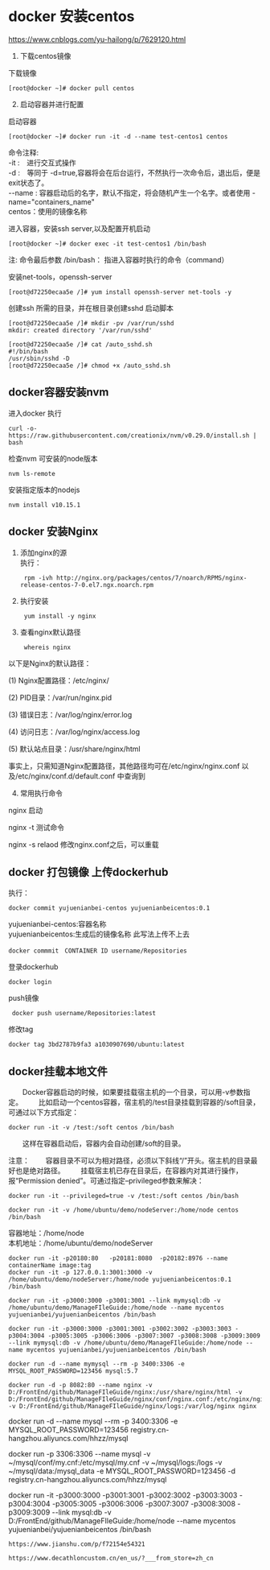 # docker 安装centos
https://www.cnblogs.com/yu-hailong/p/7629120.html

1. 下载centos镜像

下载镜像

    [root@docker ~]# docker pull centos

2. 启动容器并进行配置

启动容器

    [root@docker ~]# docker run -it -d --name test-centos1 centos

命令注释:  
-it :　进行交互式操作  
-d :　等同于 -d=true,容器将会在后台运行，不然执行一次命令后，退出后，便是exit状态了。  
--name : 容器启动后的名字，默认不指定，将会随机产生一个名字。或者使用 -name="containers_name"  
centos：使用的镜像名称  

进入容器，安装ssh server,以及配置开机启动

    [root@docker ~]# docker exec -it test-centos1 /bin/bash

注: 命令最后参数 /bin/bash： 指进入容器时执行的命令（command）

安装net-tools，openssh-server

    [root@d72250ecaa5e /]# yum install openssh-server net-tools -y

创建ssh 所需的目录，并在根目录创建sshd 启动脚本

    [root@d72250ecaa5e /]# mkdir -pv /var/run/sshd
    mkdir: created directory '/var/run/sshd'

    [root@d72250ecaa5e /]# cat /auto_sshd.sh 
    #!/bin/bash
    /usr/sbin/sshd -D
    [root@d72250ecaa5e /]# chmod +x /auto_sshd.sh 

## docker容器安装nvm
进入docker 执行

    curl -o- https://raw.githubusercontent.com/creationix/nvm/v0.29.0/install.sh | bash

检查nvm 可安装的node版本　
    
    nvm ls-remote

安装指定版本的nodejs

    nvm install v10.15.1

## docker 安装Nginx

1. 添加nginx的源  
执行：

        rpm -ivh http://nginx.org/packages/centos/7/noarch/RPMS/nginx-release-centos-7-0.el7.ngx.noarch.rpm


2. 执行安装

        yum install -y nginx

3. 查看nginx默认路径

        whereis nginx

以下是Nginx的默认路径：

(1) Nginx配置路径：/etc/nginx/

(2) PID目录：/var/run/nginx.pid

(3) 错误日志：/var/log/nginx/error.log

(4) 访问日志：/var/log/nginx/access.log

(5) 默认站点目录：/usr/share/nginx/html

事实上，只需知道Nginx配置路径，其他路径均可在/etc/nginx/nginx.conf 以及/etc/nginx/conf.d/default.conf 中查询到


4. 常用执行命令

nginx   启动

nginx -t  测试命令

nginx -s relaod 修改nginx.conf之后，可以重载


## docker 打包镜像 上传dockerhub
执行：

    docker commit yujuenianbei-centos yujuenianbeicentos:0.1

yujuenianbei-centos:容器名称  
yujuenianbeicentos:生成后的镜像名称
此写法上传不上去

    docker commmit　CONTAINER ID username/Repositories

登录dockerhub

    docker login

push镜像

     docker push username/Repositories:latest 

修改tag

    docker tag 3bd2787b9fa3 a1030907690/ubuntu:latest





## docker挂载本地文件

　　Docker容器启动的时候，如果要挂载宿主机的一个目录，可以用-v参数指定。 
　　比如启动一个centos容器，宿主机的/test目录挂载到容器的/soft目录，可通过以下方式指定：

    docker run -it -v /test:/soft centos /bin/bash 

　　这样在容器启动后，容器内会自动创建/soft的目录。

注意： 
　　容器目录不可以为相对路径，必须以下斜线“/”开头。宿主机的目录最好也是绝对路径。 
　　挂载宿主机已存在目录后，在容器内对其进行操作，报“Permission denied”。可通过指定–privileged参数来解决：

    docker run -it --privileged=true -v /test:/soft centos /bin/bash

    docker run -it -v /home/ubuntu/demo/nodeServer:/home/node centos /bin/bash

容器地址：/home/node  
本机地址：/home/ubuntu/demo/nodeServer

    
    docker run -it -p20180:80   -p20181:8080  -p20182:8976 --name containerName image:tag
    docker run -it -p 127.0.0.1:3001:3000 -v /home/ubuntu/demo/nodeServer:/home/node yujuenianbeicentos:0.1 /bin/bash
    
    docker run -it -p3000:3000 -p3001:3001 --link mymysql:db -v /home/ubuntu/demo/ManageFIleGuide:/home/node --name mycentos yujuenianbei/yujuenianbeicentos /bin/bash
    
    docker run -it -p3000:3000 -p3001:3001 -p3002:3002 -p3003:3003 -p3004:3004 -p3005:3005 -p3006:3006 -p3007:3007 -p3008:3008 -p3009:3009  --link mymysql:db -v /home/ubuntu/demo/ManageFIleGuide:/home/node --name mycentos yujuenianbei/yujuenianbeicentos /bin/bash
    
    docker run -d --name mymysql --rm -p 3400:3306 -e MYSQL_ROOT_PASSWORD=123456 mysql:5.7
    
    docker run -d -p 8082:80 --name nginx -v D:/FrontEnd/github/ManageFIleGuide/nginx:/usr/share/nginx/html -v D:/FrontEnd/github/ManageFIleGuide/nginx/conf/nginx.conf:/etc/nginx/nginx.conf -v D:/FrontEnd/github/ManageFIleGuide/nginx/logs:/var/log/nginx nginx

docker run -d --name mysql --rm -p 3400:3306 -e MYSQL_ROOT_PASSWORD=123456 registry.cn-hangzhou.aliyuncs.com/hhzz/mysql

docker run -p 3306:3306 --name mysql -v ~/mysql/conf/my.cnf:/etc/mysql/my.cnf -v ~/mysql/logs:/logs -v ~/mysql/data:/mysql_data -e MYSQL_ROOT_PASSWORD=123456  -d registry.cn-hangzhou.aliyuncs.com/hhzz/mysql

docker run -it -p3000:3000 -p3001:3001 -p3002:3002 -p3003:3003 -p3004:3004 -p3005:3005 -p3006:3006 -p3007:3007 -p3008:3008 -p3009:3009  --link mysql:db -v D:/FrontEnd/github/ManageFIleGuide:/home/node --name mycentos yujuenianbei/yujuenianbeicentos /bin/bash
    
    https://www.jianshu.com/p/f72154e54321
    
    https://www.decathloncustom.cn/en_us/?___from_store=zh_cn



